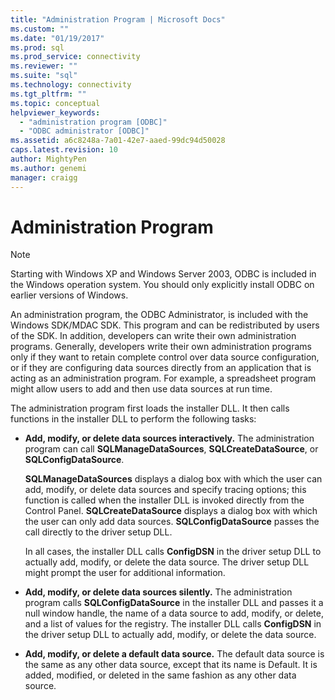 ```yaml
---
title: "Administration Program | Microsoft Docs"
ms.custom: ""
ms.date: "01/19/2017"
ms.prod: sql
ms.prod_service: connectivity
ms.reviewer: ""
ms.suite: "sql"
ms.technology: connectivity
ms.tgt_pltfrm: ""
ms.topic: conceptual
helpviewer_keywords: 
  - "administration program [ODBC]"
  - "ODBC administrator [ODBC]"
ms.assetid: a6c8248a-7a01-42e7-aaed-99dc94d50028
caps.latest.revision: 10
author: MightyPen
ms.author: genemi
manager: craigg
---
```

# Administration Program
> [!NOTE]  
>  Starting with Windows XP and Windows Server 2003, ODBC is included in the Windows operation system. You should only explicitly install ODBC on earlier versions of Windows.  
  
 An administration program, the ODBC Administrator, is included with the Windows SDK/MDAC SDK. This program and can be redistributed by users of the SDK. In addition, developers can write their own administration programs. Generally, developers write their own administration programs only if they want to retain complete control over data source configuration, or if they are configuring data sources directly from an application that is acting as an administration program. For example, a spreadsheet program might allow users to add and then use data sources at run time.  
  
 The administration program first loads the installer DLL. It then calls functions in the installer DLL to perform the following tasks:  
  
-   **Add, modify, or delete data sources interactively.** The administration program can call **SQLManageDataSources**, **SQLCreateDataSource**, or **SQLConfigDataSource**.  
  
     **SQLManageDataSources** displays a dialog box with which the user can add, modify, or delete data sources and specify tracing options; this function is called when the installer DLL is invoked directly from the Control Panel. **SQLCreateDataSource** displays a dialog box with which the user can only add data sources. **SQLConfigDataSource** passes the call directly to the driver setup DLL.  
  
     In all cases, the installer DLL calls **ConfigDSN** in the driver setup DLL to actually add, modify, or delete the data source. The driver setup DLL might prompt the user for additional information.  
  
-   **Add, modify, or delete data sources silently.** The administration program calls **SQLConfigDataSource** in the installer DLL and passes it a null window handle, the name of a data source to add, modify, or delete, and a list of values for the registry. The installer DLL calls **ConfigDSN** in the driver setup DLL to actually add, modify, or delete the data source.  
  
-   **Add, modify, or delete a default data source.** The default data source is the same as any other data source, except that its name is Default. It is added, modified, or deleted in the same fashion as any other data source.

